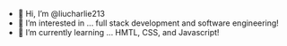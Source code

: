 - 👋 Hi, I’m @liucharlie213
- 👀 I’m interested in ... full stack development and software engineering!
- 🌱 I’m currently learning ... HMTL, CSS, and Javascript!

<!---
liucharlie213/liucharlie213 is a ✨ special ✨ repository because its `README.md` (this file) appears on your GitHub profile.
You can click the Preview link to take a look at your changes.
--->
